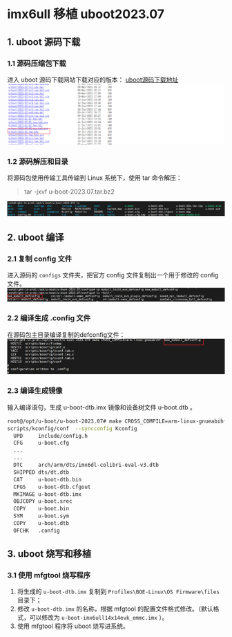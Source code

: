 # imx6ull 移植 uboot2023.07

## 1. uboot 源码下载
### 1.1 源码压缩包下载
进入 uboot 源码下载网站下载对应的版本：
    [uboot源码下载地址](https://ftp.denx.de/pub/u-boot/)
    ![uboot源码下载地址](png/uboot下载.png)

### 1.2 源码解压和目录
将源码包使用传输工具传输到 Linux 系统下，使用 tar 命令解压：
> tar -jxvf u-boot-2023.07.tar.bz2

![uboot目录](png/uboot目录.png)

## 2. uboot 编译
### 2.1 复制 config 文件
进入源码的 `configs` 文件夹，把官方 config 文件复制出一个用于修改的 config 文件。
![uboot复制config](png/uboot复制config.png)

### 2.2 编译生成 .config 文件
在源码包主目录编译复制的defconfig文件：
![生成.config](png/uboot生成.config.png)

### 2.3 编译生成镜像
输入编译语句，生成 u-boot-dtb.imx 镜像和设备树文件 u-boot.dtb 。
```bash
root@/opt/u-boot/u-boot-2023.07# make CROSS_COMPILE=arm-linux-gnueabihf-
scripts/kconfig/conf  --syncconfig Kconfig
  UPD     include/config.h
  CFG     u-boot.cfg
  ...
  ...
  DTC     arch/arm/dts/imx6dl-colibri-eval-v3.dtb
  SHIPPED dts/dt.dtb
  CAT     u-boot-dtb.bin
  CFGS    u-boot-dtb.cfgout
  MKIMAGE u-boot-dtb.imx
  OBJCOPY u-boot.srec
  COPY    u-boot.bin
  SYM     u-boot.sym
  COPY    u-boot.dtb
  OFCHK   .config
```

## 3. uboot 烧写和移植
### 3.1 使用 mfgtool 烧写程序
1. 将生成的 `u-boot-dtb.imx` 复制到 `Profiles\BOE-Linux\OS Firmware\files` 目录下；
2. 修改 `u-boot-dtb.imx` 的名称，根据 mfgtool 的配置文件格式修改。（默认格式，可以修改为 `u-boot-imx6ull14x14evk_emmc.imx` ）。
3. 使用 mfgtool 程序将 uboot 烧写进系统。